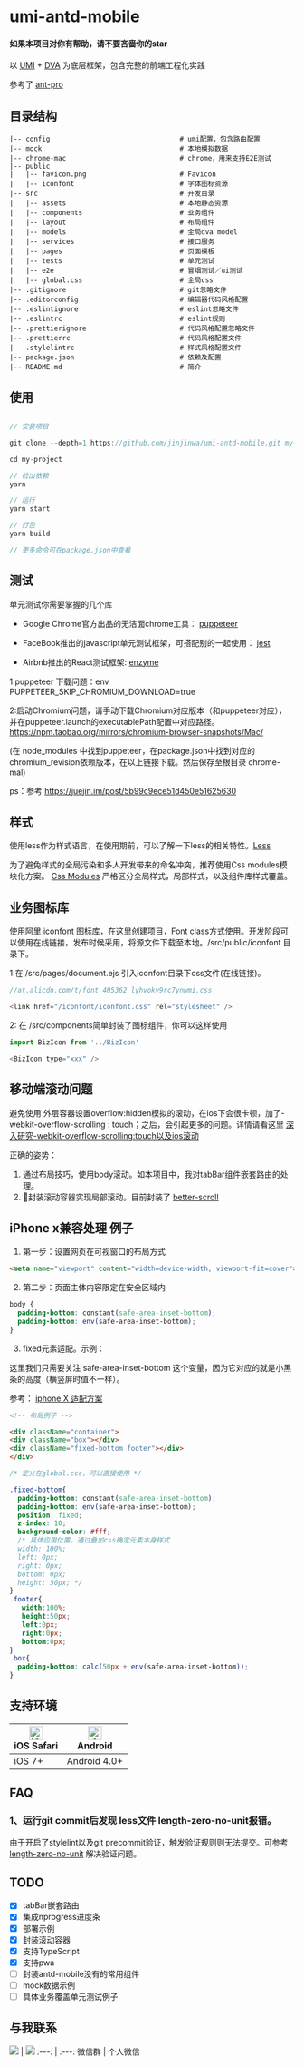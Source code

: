 # umi-antd-mobile

#### 如果本项目对你有帮助，请不要吝啬你的star

以 [UMI](https://umijs.org/zh/) + [DVA](https://dvajs.com/) 为底层框架，包含完整的前端工程化实践

参考了 [ant-pro](https://pro.ant.design/index-cn)

## 目录结构

    |-- config                                # umi配置，包含路由配置
    |-- mock                                  # 本地模拟数据
    |-- chrome-mac                            # chrome，用来支持E2E测试
    |-- public                                
    |   |-- favicon.png                       # Favicon
    |   |-- iconfont                          # 字体图标资源
    |-- src                                   # 开发目录
    |   |-- assets                            # 本地静态资源
    |   |-- components                        # 业务组件
    |   |-- layout                            # 布局组件
    |   |-- models                            # 全局dva model
    |   |-- services                          # 接口服务
    |   |-- pages                             # 页面模板
    |   |-- tests                             # 单元测试
    |   |-- e2e                               # 冒烟测试／ui测试
    |   |-- global.css                        # 全局css
    |-- .gitignore                            # git忽略文件
    |-- .editorconfig                         # 编辑器代码风格配置
    |-- .eslintignore                         # eslint忽略文件
    |-- .eslintrc                             # eslint规则
    |-- .prettierignore                       # 代码风格配置忽略文件
    |-- .prettierrc                           # 代码风格配置文件
    |-- .stylelintrc                          # 样式风格配置文件
    |-- package.json                          # 依赖及配置
    |-- README.md                             # 简介

## 使用

```javascript

// 安装项目

git clone --depth=1 https://github.com/jinjinwa/umi-antd-mobile.git my-project

cd my-project

// 检出依赖
yarn

// 运行
yarn start

// 打包
yarn build

// 更多命令可在package.json中查看
```

## 测试

单元测试你需要掌握的几个库

- Google Chrome官方出品的无洁面chrome工具： [puppeteer](https://zhaoqize.github.io/puppeteer-api-zh_CN/#/)

- FaceBook推出的javascript单元测试框架，可搭配别的一起使用： [jest](https://jestjs.io/zh-Hans/)

- Airbnb推出的React测试框架: [enzyme](https://airbnb.io/enzyme/)


1:puppeteer 下载问题：env PUPPETEER_SKIP_CHROMIUM_DOWNLOAD=true 

2:启动Chromium问题，请手动下载Chromium对应版本（和puppeteer对应），并在puppeteer.launch的executablePath配置中对应路径。
https://npm.taobao.org/mirrors/chromium-browser-snapshots/Mac/

(在 node_modules 中找到puppeteer，在package.json中找到对应的chromium_revision依赖版本，在以上链接下载。然后保存至根目录 chrome-mal)

ps：参考 https://juejin.im/post/5b99c9ece51d450e51625630  

## 样式

使用less作为样式语言，在使用期前，可以了解一下less的相关特性。[Less](http://lesscss.org/)

为了避免样式的全局污染和多人开发带来的命名冲突，推荐使用Css modules模块化方案。 [Css Modules](https://github.com/camsong/blog/issues/5)
严格区分全局样式，局部样式，以及组件库样式覆盖。

## 业务图标库
使用阿里 [iconfont](http://iconfont.cn/)  图标库，在这里创建项目，Font class方式使用。开发阶段可以使用在线链接，发布时候采用，将源文件下载至本地。/src/public/iconfont 目录下。

1:在 /src/pages/document.ejs 引入iconfont目录下css文件(在线链接)。

```javascript
//at.alicdn.com/t/font_405362_lyhvoky9rc7ynwmi.css

<link href="/iconfont/iconfont.css" rel="stylesheet" />
```

2: 在 /src/components简单封装了图标组件，你可以这样使用

```javascript
import BizIcon from '../BizIcon'

<BizIcon type="xxx" />
```

## 移动端滚动问题

避免使用 外层容器设置overflow:hidden模拟的滚动，在ios下会很卡顿，加了-webkit-overflow-scrolling : touch；之后，会引起更多的问题。详情请看这里 [深入研究-webkit-overflow-scrolling:touch以及ios滚动](https://www.cnblogs.com/xiahj/p/8036419.html)

正确的姿势：
1. 通过布局技巧，使用body滚动。如本项目中，我对tabBar组件嵌套路由的处理。
2. 封装滚动容器实现局部滚动。目前封装了 [better-scroll](https://github.com/ustbhuangyi/better-scroll)



## iPhone x兼容处理 例子

1. 第一步：设置网页在可视窗口的布局方式

```html
<meta name="viewport" content="width=device-width, viewport-fit=cover">
```
2. 第二步：页面主体内容限定在安全区域内

```css
body {
  padding-bottom: constant(safe-area-inset-bottom);
  padding-bottom: env(safe-area-inset-bottom);
}
```
3. fixed元素适配。示例：

这里我们只需要关注 safe-area-inset-bottom 这个变量，因为它对应的就是小黑条的高度（横竖屏时值不一样）。

参考： [iphone X 适配方案](https://aotu.io/notes/2017/11/27/iphonex/index.html)

```html
<!-- 布局例子 -->

<div className="container">
<div className="box"></div>
<div className="fixed-bottom footer"></div>
</div>
```

```css
/* 定义在global.css，可以直接使用 */

.fixed-bottom{
  padding-bottom: constant(safe-area-inset-bottom);
  padding-bottom: env(safe-area-inset-bottom);
  position: fixed;
  z-index: 10;
  background-color: #fff;
  /* 具体应用位置，通过叠加css确定元素本身样式
  width: 100%;
  left: 0px;
  right: 0px;
  bottom: 0px;
  height: 50px; */
}
.footer{
   width:100%;
   height:50px;
   left:0px;
   right:0px;
   bottom:0px;
}
.box{
  padding-bottom: calc(50px + env(safe-area-inset-bottom));
}
```
## 支持环境

| [<img src="https://raw.githubusercontent.com/alrra/browser-logos/master/src/safari/safari_48x48.png" alt="iOS Safari" width="24px" height="24px" />](http://godban.github.io/browsers-support-badges/)</br> iOS Safari | [<img src="https://gss3.bdstatic.com/-Po3dSag_xI4khGkpoWK1HF6hhy/baike/w%3D268%3Bg%3D0/sign=356c6916013387449cc5287a6934bec4/d53f8794a4c27d1e11530c8216d5ad6eddc4387a.jpg" alt="Android" width="24px" height="24px" />](https://developer.android.com/)</br> Android 
| --------- | --------- |
| iOS 7+ | Android 4.0+ |


## FAQ

### 1、运行git commit后发现 less文件 length-zero-no-unit报错。

由于开启了stylelint以及git precommit验证，触发验证规则则无法提交。可参考 [length-zero-no-unit](https://stylelint.io/user-guide/rules/length-zero-no-unit/) 解决验证问题。

## TODO

- [x] tabBar嵌套路由
- [x] 集成nprogress进度条
- [x] 部署示例
- [x] 封装滚动容器
- [x] 支持TypeScript
- [x] 支持pwa
- [ ] 封装antd-mobile没有的常用组件
- [ ] mock数据示例
- [ ] 具体业务覆盖单元测试例子

## 与我联系

![](https://github.com/jinjinwa/umi-antd-mobile/tree/master/qrcode/Group.jpeg) | 
![](https://github.com/jinjinwa/umi-antd-mobile/tree/master/qrcode/personal.jpeg)
 :---: | :---: 
 微信群 | 个人微信
 